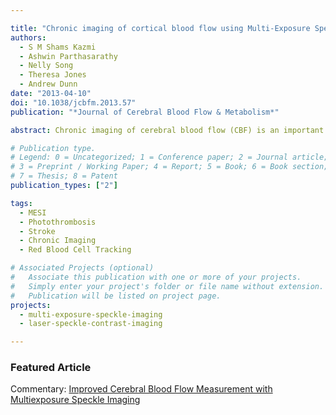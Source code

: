 ```yaml
---

title: "Chronic imaging of cortical blood flow using Multi-Exposure Speckle Imaging"
authors:
  - S M Shams Kazmi
  - Ashwin Parthasarathy
  - Nelly Song
  - Theresa Jones
  - Andrew Dunn
date: "2013-04-10"
doi: "10.1038/jcbfm.2013.57"
publication: "*Journal of Cerebral Blood Flow & Metabolism*"

abstract: Chronic imaging of cerebral blood flow (CBF) is an important tool for investigating vascular remodeling after injury such as stroke. Although techniques such as Laser Speckle Contrast Imaging (LSCI) have emerged as valuable tools for imaging CBF in acute experiments, their utility for chronic measurements or cross-animal comparisons has been limited. Recently, an extension to LSCI called Multi-Exposure Speckle Imaging (MESI) was introduced that increases the quantitative accuracy of CBF images. In this paper, we show that estimates of chronic blood flow are better with MESI than with traditional LSCI. We evaluate the accuracy of the MESI flow estimates using red blood cell (RBC) photographic tracking as an absolute flow calibration in mice over several days. The flow measures computed using the MESI and LSCI techniques were found to be on average 10% and 24% deviant (n = 9 mice), respectively, compared with RBC velocity changes. We also map CBF dynamics after photo-thrombosis of selected cortical microvasculature. Correlations of flow dynamics with RBC tracking were closer with MESI (r = 0.88) than with LSCI (r = 0.65) up to 2 weeks from baseline. With the increased quantitative accuracy, MESI can provide a platform for studying the efficacy of stroke therapies aimed at flow restoration.

# Publication type.
# Legend: 0 = Uncategorized; 1 = Conference paper; 2 = Journal article;
# 3 = Preprint / Working Paper; 4 = Report; 5 = Book; 6 = Book section;
# 7 = Thesis; 8 = Patent
publication_types: ["2"]

tags:
  - MESI
  - Photothrombosis
  - Stroke
  - Chronic Imaging
  - Red Blood Cell Tracking

# Associated Projects (optional)
#   Associate this publication with one or more of your projects.
#   Simply enter your project's folder or file name without extension.
#   Publication will be listed on project page.
projects:
  - multi-exposure-speckle-imaging
  - laser-speckle-contrast-imaging

---
```


### Featured Article

Commentary: [Improved Cerebral Blood Flow Measurement with Multiexposure Speckle Imaging](https://doi.org/10.1038/jcbfm.2013.59)
